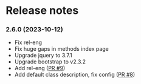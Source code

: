 Release notes
=============
### 2.6.0 (2023-10-12)
* Fix rel-eng
* Fix huge gaps in methods index page
* Upgrade jquery to 3.7.1
* Upgrade bootstrap to v2.3.2
* Add rel-eng ([PR #9](https://github.com/Apipie/apipie-dsl/pull/9))
* Add default class description, fix config ([PR #8](https://github.com/Apipie/apipie-dsl/pull/8))

